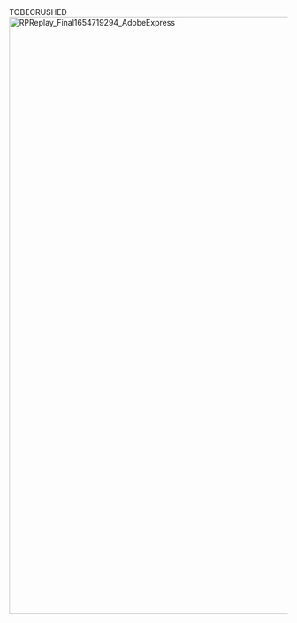 <html>
     <head>
         TOBECRUSHED
     </head>
     <img src="https://user-images.githubusercontent.com/104802586/172955039-be29b310-25c3-41bd-9586-1eb48ac2e599.gif"
          alt="RPReplay_Final1654719294_AdobeExpress" 
          width="1080">
<html>
